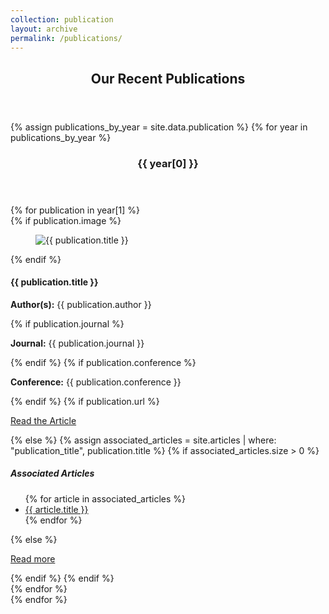 ```yaml
---
collection: publication
layout: archive
permalink: /publications/
---
```


<section class="publications">
  <header>
    <h2>Our Recent Publications</h2>
  </header>
  
  {% assign publications_by_year = site.data.publication %}
  {% for year in publications_by_year %}
    <article class="publication-year">
      <header>
        <h3>{{ year[0] }}</h3>
      </header>
      <div class="publications-list">
        {% for publication in year[1] %}
          <article class="publication-tile">
            {% if publication.image %}
              <figure class="publication-image">
                <img src="{{ publication.image }}" alt="{{ publication.title }}">
              </figure>
            {% endif %}
            <div class="publication-content">
              <h4>{{ publication.title }}</h4>
              <p><strong>Author(s):</strong> {{ publication.author }}</p>
              {% if publication.journal %}
                <p><strong>Journal:</strong> {{ publication.journal }}</p>
              {% endif %}
              {% if publication.conference %}
                <p><strong>Conference:</strong> {{ publication.conference }}</p>
              {% endif %}
              {% if publication.url %}
                <p>
                  <a href="{{ publication.url }}" class="publication-link" target="_blank">Read the Article</a>
                </p>
              {% else %}
                {% assign associated_articles = site.articles | where: "publication_title", publication.title %}
                {% if associated_articles.size > 0 %}
                  <div class="associated-articles">
                    <h5>Associated Articles</h5>
                    <ul>
                      {% for article in associated_articles %}
                        <li><a href="{{ article.url }}">{{ article.title }}</a></li>
                      {% endfor %}
                    </ul>
                  </div>
                {% else %}
                  <p>
                    <a href="{{ publication.link }}" class="publication-link">Read more</a>
                  </p>
                {% endif %}
              {% endif %}
            </div>
          </article>
        {% endfor %}
      </div>
    </article>
  {% endfor %}
</section>


